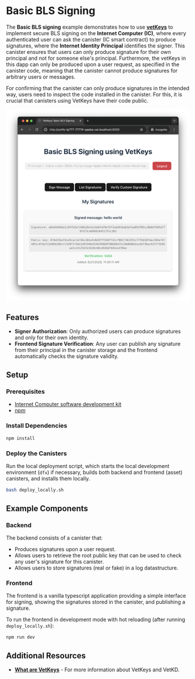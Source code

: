 # Basic BLS Signing

The **Basic BLS signing** example demonstrates how to use **[vetKeys](https://internetcomputer.org/docs/building-apps/network-features/vetkeys/introduction)** to implement secure BLS signing on the **Internet Computer (IC)**, where every authenticated user can ask the canister (IC smart contract) to produce signatures, where the **Internet Identity Principal** identifies the signer. This canister ensures that users can only produce signature for their own principal and not for someone else's principal. Furthermore, the vetKeys in this dapp can only be produced upon a user request, as specified in the canister code, meaning that the canister cannot produce signatures for arbitrary users or messages.

For confirming that the canister can only produce signatures in the intended way, users need to inspect the code installed in the canister. For this, it is crucial that canisters using VetKeys have their code public.

![UI Screenshot](ui_screenshot.png)

## Features

- **Signer Authorization**: Only authorized users can produce signatures and only for their own identity.
- **Frontend Signature Verification**: Any user can publish any signature from their principal in the canister storage and the frontend automatically checks the signature validity.

## Setup

### Prerequisites

- [Internet Computer software development kit](https://internetcomputer.org/docs/building-apps/getting-started/install)
- [npm](https://www.npmjs.com/package/npm)

### Install Dependencies

```bash
npm install
```

### Deploy the Canisters

Run the local deployment script, which starts the local development environment (`dfx`) if necessary, builds both backend and frontend (asset) canisters, and installs them locally.
```bash
bash deploy_locally.sh
```

## Example Components

### Backend

The backend consists of a canister that:
* Produces signatures upon a user request.
* Allows users to retrieve the root public key that can be used to check any user's signature for this canister.
* Allows users to store signatures (real or fake) in a log datastructure.

### Frontend

The frontend is a vanilla typescript application providing a simple interface for signing, showing the signatures stored in the canister, and publishing a signature.

To run the frontend in development mode with hot reloading (after running `deploy_locally.sh`):

```bash
npm run dev
```

## Additional Resources

- **[What are VetKeys](https://internetcomputer.org/docs/building-apps/network-features/encryption/vetkeys)** - For more information about VetKeys and VetKD.
